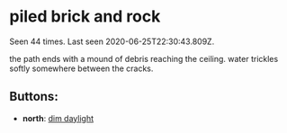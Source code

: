 # piled brick and rock

Seen 44 times. Last seen 2020-06-25T22:30:43.809Z.

the path ends with a mound of debris reaching the ceiling. water trickles softly somewhere between the cracks.

## Buttons:

- **north**: [dim daylight](dim-daylight-gtiyc9.md)